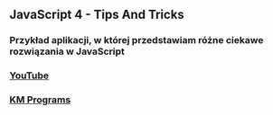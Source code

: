 ## JavaScript 4 - Tips And Tricks

### Przykład aplikacji, w której przedstawiam różne ciekawe rozwiązania w JavaScript

### [YouTube](https://www.youtube.com/watch?v=9jOULbE560s&list=PLCXqHvi_kahxT4VlB0TCQO0IjzocREcII)
### [KM Programs](https://km-programs.pl/)
